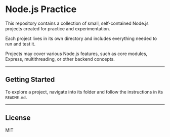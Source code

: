 # Node.js Practice

This repository contains a collection of small, self-contained Node.js projects created for practice and experimentation.

Each project lives in its own directory and includes everything needed to run and test it.

Projects may cover various Node.js features, such as core modules, Express, multithreading, or other backend concepts.

---

## Getting Started

To explore a project, navigate into its folder and follow the instructions in its `README.md`.

---

## License

MIT
